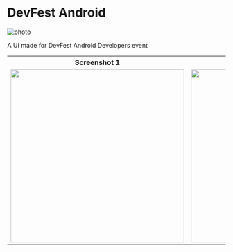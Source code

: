 # DevFest Android

![photo](https://user-images.githubusercontent.com/47221267/94347533-b0e44400-0052-11eb-82b9-d20e7977c7cf.jpg)


A UI made for DevFest Android Developers event









<table style="width:100%">
  <tr>
    <th>Screenshot 1</th>
    <th>Screenshot 2</th> 
  </tr>
  <tr>
    <td><img src="https://user-images.githubusercontent.com/47221267/99056224-056e5f00-25c0-11eb-8987-f55eba1cc67d.jpg" width="400px"></td>
    <td><img src="https://user-images.githubusercontent.com/47221267/99056641-9d6c4880-25c0-11eb-91ad-06829560e3c0.jpg" width="400px"></td> 
  </tr>      
 
</table>
